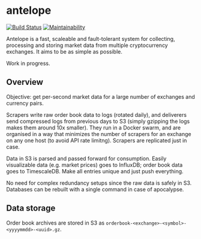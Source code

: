 # antelope

[![Build Status](https://travis-ci.org/exeum/antelope.svg?branch=master)](https://travis-ci.org/exeum/antelope) [![Maintainability](https://api.codeclimate.com/v1/badges/8318af4aa11126b65f50/maintainability)](https://codeclimate.com/github/exeum/antelope/maintainability)

Antelope is a fast, scaleable and fault-tolerant system for collecting, processing and storing market data from multiple cryptocurrency exchanges. It aims to be as simple as possible.

Work in progress.

## Overview

Objective: get per-second market data for a large number of exchanges and currency pairs.

Scrapers write raw order book data to logs (rotated daily), and deliverers send compressed logs from previous days to S3 (simply gzipping the logs makes them around 10x smaller). They run in a Docker swarm, and are organised in a way that minimizes the number of scrapers for an exchange on any one host (to avoid API rate limitng). Scrapers are replicated just in case.

Data in S3 is parsed and passed forward for consumption. Easily visualizable data (e.g. market prices) goes to InfluxDB; order book data goes to TimescaleDB. Make all entries unique and just push everything.

No need for complex redundancy setups since the raw data is safely in S3. Databases can be rebuilt with a single command in case of apocalypse.

## Data storage

Order book archives are stored in S3 as `orderbook-<exchange>-<symbol>-<yyyymmdd>-<uuid>.gz`.
